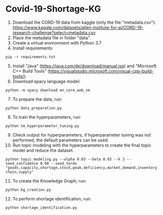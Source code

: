# Covid-19-Shortage-KG

1. Download the CORD-19 data from kaggle (only the file "metadata.csv"): https://www.kaggle.com/datasets/allen-institute-for-ai/CORD-19-research-challenge?select=metadata.csv
2. Place the metadata file in folder "data".
3. Create a virtual environment with Python 3.7
4. Install requirements:
```
pip -r requirements.txt
```
5. Install "Java" (https://java.com/de/download/manual.jsp) and "Microsoft C++ Build Tools" (https://visualstudio.microsoft.com/visual-cpp-build-tools/).
6. Download spacy language model:
```
python -m spacy download en_core_web_sm
```
7. To prepare the data, run:
```
python data_preparation.py
```
8. To train the hyperparameters, run:
```
python tm_hyperparameter_tuning.py
```
9. Check output for hyperparameters, if hyperparameter tuning was not performed, the default parameters can be used.
10. Run topic modeling with the hyperparameters to create the final topic model and reduce the dataset.
```
python topic_modeling.py --alpha 0.03 --beta 0.03 --k 3 --seed_confidence 0.98 --seed_terms "goods,capacity,shortage,stock,peak,deficiency,market,demand,inventory,reduction,resource,lack,manufacturing,deficit,scarcity,product,logistics,unavailability,supply chain,supply"
``` 
11. To create the Knowledge Graph, run:
```
python kg_creation.py
```
12. To perform shortage identification, run:
```
python shortage_identification.py
```
